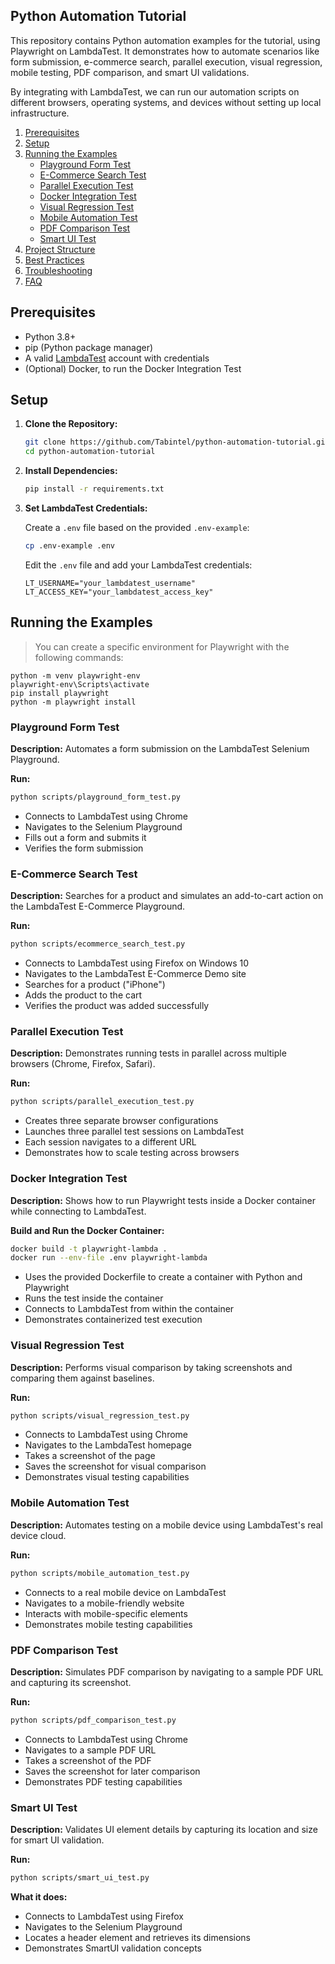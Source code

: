## Python Automation Tutorial

This repository contains Python automation examples for the tutorial, using Playwright on LambdaTest. It demonstrates how to automate scenarios like form submission, e-commerce search, parallel execution, visual regression, mobile testing, PDF comparison, and smart UI validations.

By integrating with LambdaTest, we can run our automation scripts on different browsers, operating systems, and devices without setting up local infrastructure.


1. [Prerequisites](#prerequisites)
2. [Setup](#setup)
3. [Running the Examples](#running-the-examples)
   - [Playground Form Test](#playground-form-test)
   - [E-Commerce Search Test](#e-commerce-search-test)
   - [Parallel Execution Test](#parallel-execution-test)
   - [Docker Integration Test](#docker-integration-test)
   - [Visual Regression Test](#visual-regression-test)
   - [Mobile Automation Test](#mobile-automation-test)
   - [PDF Comparison Test](#pdf-comparison-test)
   - [Smart UI Test](#smart-ui-test)
4. [Project Structure](#project-structure)
5. [Best Practices](#best-practices)
6. [Troubleshooting](#troubleshooting)
7. [FAQ](#faq)

## Prerequisites

- Python 3.8+
- pip (Python package manager)
- A valid [LambdaTest](https://www.lambdatest.com/) account with credentials
- (Optional) Docker, to run the Docker Integration Test

## Setup

1. **Clone the Repository:**
   ```bash
   git clone https://github.com/Tabintel/python-automation-tutorial.git
   cd python-automation-tutorial
   ```

2. **Install Dependencies:**
   ```bash
   pip install -r requirements.txt
   ```

3. **Set LambdaTest Credentials:**
   
   Create a `.env` file based on the provided `.env-example`:
   ```bash
   cp .env-example .env
   ```
   
   Edit the `.env` file and add your LambdaTest credentials:
   ```
   LT_USERNAME="your_lambdatest_username"
   LT_ACCESS_KEY="your_lambdatest_access_key"
   ```

## Running the Examples

> You can create a specific environment for Playwright with the following commands:

```
python -m venv playwright-env
playwright-env\Scripts\activate
pip install playwright
python -m playwright install
```

### Playground Form Test

**Description:** Automates a form submission on the LambdaTest Selenium Playground.

**Run:**
```bash
python scripts/playground_form_test.py
```

- Connects to LambdaTest using Chrome
- Navigates to the Selenium Playground
- Fills out a form and submits it
- Verifies the form submission

### E-Commerce Search Test

**Description:** Searches for a product and simulates an add-to-cart action on the LambdaTest E-Commerce Playground.

**Run:**
```bash
python scripts/ecommerce_search_test.py
```

- Connects to LambdaTest using Firefox on Windows 10
- Navigates to the LambdaTest E-Commerce Demo site
- Searches for a product ("iPhone")
- Adds the product to the cart
- Verifies the product was added successfully

### Parallel Execution Test

**Description:** Demonstrates running tests in parallel across multiple browsers (Chrome, Firefox, Safari).

**Run:**
```bash
python scripts/parallel_execution_test.py
```

- Creates three separate browser configurations
- Launches three parallel test sessions on LambdaTest
- Each session navigates to a different URL
- Demonstrates how to scale testing across browsers

### Docker Integration Test

**Description:** Shows how to run Playwright tests inside a Docker container while connecting to LambdaTest.

**Build and Run the Docker Container:**
```bash
docker build -t playwright-lambda .
docker run --env-file .env playwright-lambda
```

- Uses the provided Dockerfile to create a container with Python and Playwright
- Runs the test inside the container
- Connects to LambdaTest from within the container
- Demonstrates containerized test execution

### Visual Regression Test

**Description:** Performs visual comparison by taking screenshots and comparing them against baselines.

**Run:**
```bash
python scripts/visual_regression_test.py
```

- Connects to LambdaTest using Chrome
- Navigates to the LambdaTest homepage
- Takes a screenshot of the page
- Saves the screenshot for visual comparison
- Demonstrates visual testing capabilities

### Mobile Automation Test

**Description:** Automates testing on a mobile device using LambdaTest's real device cloud.

**Run:**
```bash
python scripts/mobile_automation_test.py
```

- Connects to a real mobile device on LambdaTest
- Navigates to a mobile-friendly website
- Interacts with mobile-specific elements
- Demonstrates mobile testing capabilities

### PDF Comparison Test

**Description:** Simulates PDF comparison by navigating to a sample PDF URL and capturing its screenshot.

**Run:**
```bash
python scripts/pdf_comparison_test.py
```


- Connects to LambdaTest using Chrome
- Navigates to a sample PDF URL
- Takes a screenshot of the PDF
- Saves the screenshot for later comparison
- Demonstrates PDF testing capabilities

### Smart UI Test

**Description:** Validates UI element details by capturing its location and size for smart UI validation.

**Run:**
```bash
python scripts/smart_ui_test.py
```

**What it does:**
- Connects to LambdaTest using Firefox
- Navigates to the Selenium Playground
- Locates a header element and retrieves its dimensions
- Demonstrates SmartUI validation concepts
